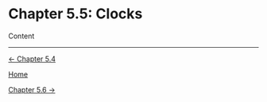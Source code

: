 # Chapter 5.5: Clocks

Content

---

[← Chapter 5.4](Chapter%205%20%206a3db.md)

[Home](../../AiredDev%20b02d5/Notes%20on%20M%2061e3e.md)

[Chapter 5.6 →](Chapter%205%20%2000143.md)